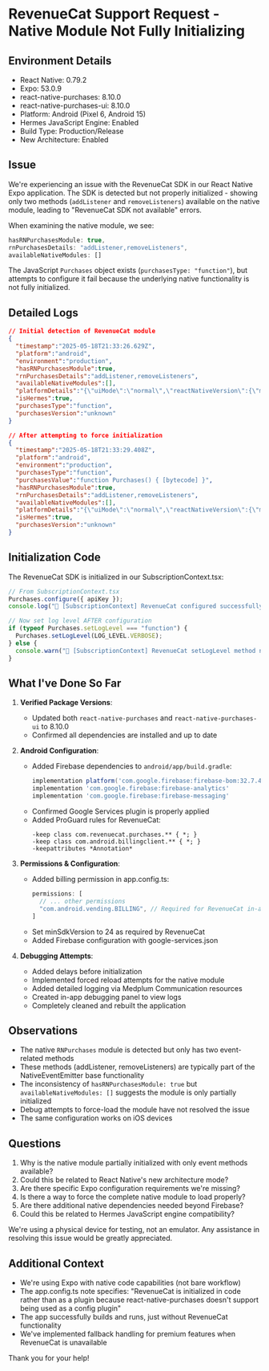 # RevenueCat Support Request - Native Module Not Fully Initializing

## Environment Details

- React Native: 0.79.2
- Expo: 53.0.9
- react-native-purchases: 8.10.0
- react-native-purchases-ui: 8.10.0
- Platform: Android (Pixel 6, Android 15)
- Hermes JavaScript Engine: Enabled
- Build Type: Production/Release
- New Architecture: Enabled

## Issue

We're experiencing an issue with the RevenueCat SDK in our React Native Expo application. The SDK is detected but not properly initialized - showing only two methods (`addListener` and `removeListeners`) available on the native module, leading to "RevenueCat SDK not available" errors.

When examining the native module, we see:
```javascript
hasRNPurchasesModule: true,
rnPurchasesDetails: "addListener,removeListeners",
availableNativeModules: []
```

The JavaScript `Purchases` object exists (`purchasesType: "function"`), but attempts to configure it fail because the underlying native functionality is not fully initialized.

## Detailed Logs

```json
// Initial detection of RevenueCat module
{
  "timestamp":"2025-05-18T21:33:26.629Z",
  "platform":"android",
  "environment":"production",
  "hasRNPurchasesModule":true,
  "rnPurchasesDetails":"addListener,removeListeners",
  "availableNativeModules":[],
  "platformDetails":"{\"uiMode\":\"normal\",\"reactNativeVersion\":{\"minor\":79,\"prerelease\":null,\"major\":0,\"patch\":2},\"isTesting\":false,\"Brand\":\"google\",\"Manufacturer\":\"Google\",\"Release\":\"15\",\"Fingerprint\":\"google/oriole/oriole:15/BP1A.250305.019/13003188:user/release-keys\",\"Serial\":\"unknown\",\"Model\":\"Pixel 6\",\"Version\":35}",
  "isHermes":true,
  "purchasesType":"function",
  "purchasesVersion":"unknown"
}

// After attempting to force initialization
{
  "timestamp":"2025-05-18T21:33:29.408Z",
  "platform":"android",
  "environment":"production",
  "purchasesType":"function",
  "purchasesValue":"function Purchases() { [bytecode] }",
  "hasRNPurchasesModule":true,
  "rnPurchasesDetails":"addListener,removeListeners",
  "availableNativeModules":[],
  "platformDetails":"{\"uiMode\":\"normal\",\"reactNativeVersion\":{\"minor\":79,\"prerelease\":null,\"major\":0,\"patch\":2},\"isTesting\":false,\"Brand\":\"google\",\"Manufacturer\":\"Google\",\"Release\":\"15\",\"Fingerprint\":\"google/oriole/oriole:15/BP1A.250305.019/13003188:user/release-keys\",\"Serial\":\"unknown\",\"Model\":\"Pixel 6\",\"Version\":35}",
  "isHermes":true,
  "purchasesVersion":"unknown"
}
```

## Initialization Code

The RevenueCat SDK is initialized in our SubscriptionContext.tsx:

```typescript
// From SubscriptionContext.tsx
Purchases.configure({ apiKey });
console.log("📱 [SubscriptionContext] RevenueCat configured successfully");

// Now set log level AFTER configuration
if (typeof Purchases.setLogLevel === "function") {
  Purchases.setLogLevel(LOG_LEVEL.VERBOSE);
} else {
  console.warn("📱 [SubscriptionContext] RevenueCat setLogLevel method not available");
}
```

## What I've Done So Far

1. **Verified Package Versions**:
   - Updated both `react-native-purchases` and `react-native-purchases-ui` to 8.10.0
   - Confirmed all dependencies are installed and up to date

2. **Android Configuration**:
   - Added Firebase dependencies to `android/app/build.gradle`:
     ```gradle
     implementation platform('com.google.firebase:firebase-bom:32.7.4')
     implementation 'com.google.firebase:firebase-analytics'
     implementation 'com.google.firebase:firebase-messaging'
     ```
   - Confirmed Google Services plugin is properly applied
   - Added ProGuard rules for RevenueCat:
     ```
     -keep class com.revenuecat.purchases.** { *; }
     -keep class com.android.billingclient.** { *; }
     -keepattributes *Annotation*
     ```

3. **Permissions & Configuration**:
   - Added billing permission in app.config.ts:
     ```typescript
     permissions: [
       // ... other permissions
       "com.android.vending.BILLING", // Required for RevenueCat in-app purchases
     ]
     ```
   - Set minSdkVersion to 24 as required by RevenueCat
   - Added Firebase configuration with google-services.json

4. **Debugging Attempts**:
   - Added delays before initialization
   - Implemented forced reload attempts for the native module
   - Added detailed logging via Medplum Communication resources
   - Created in-app debugging panel to view logs
   - Completely cleaned and rebuilt the application

## Observations

- The native `RNPurchases` module is detected but only has two event-related methods
- These methods (addListener, removeListeners) are typically part of the NativeEventEmitter base functionality
- The inconsistency of `hasRNPurchasesModule: true` but `availableNativeModules: []` suggests the module is only partially initialized
- Debug attempts to force-load the module have not resolved the issue
- The same configuration works on iOS devices

## Questions

1. Why is the native module partially initialized with only event methods available?
2. Could this be related to React Native's new architecture mode?
3. Are there specific Expo configuration requirements we're missing?
4. Is there a way to force the complete native module to load properly?
5. Are there additional native dependencies needed beyond Firebase?
6. Could this be related to Hermes JavaScript engine compatibility?

We're using a physical device for testing, not an emulator. Any assistance in resolving this issue would be greatly appreciated.

## Additional Context

- We're using Expo with native code capabilities (not bare workflow)
- The app.config.ts note specifies: "RevenueCat is initialized in code rather than as a plugin because react-native-purchases doesn't support being used as a config plugin"
- The app successfully builds and runs, just without RevenueCat functionality
- We've implemented fallback handling for premium features when RevenueCat is unavailable

Thank you for your help!